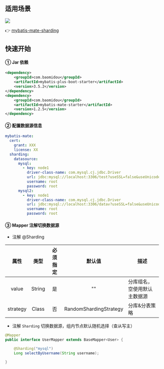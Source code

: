 ## 适用场景

![](https://minio.pigx.top/oss/1659257873.jpg)

👉 [mybatis-mate-sharding](https://gitee.com/baomidou/mybatis-mate-examples/tree/master/mybatis-mate-sharding)


## 快速开始

#### ① Jar 依赖

```xml
<dependency>
    <groupId>com.baomidou</groupId>
    <artifactId>mybatis-plus-boot-starter</artifactId>
    <version>3.5.2</version>
</dependency>
<dependency>
    <groupId>com.baomidou</groupId>
    <artifactId>mybatis-mate-starter</artifactId>
    <version>1.2.5</version>
</dependency>
```

#### ② 配置数据源信息

```yaml
mybatis-mate:
  cert:
    grant: XXX
    license: XX
  sharding:
    datasource:
      mysql:
        - key: node1
          driver-class-name: com.mysql.cj.jdbc.Driver
          url: jdbc:mysql://localhost:3306/test?useSSL=false&useUnicode=true&characterEncoding=UTF-8&serverTimezone=UTC
          username: root
          password: root
      mysql2:
        - key: node1
          driver-class-name: com.mysql.cj.jdbc.Driver
          url: jdbc:mysql://localhost:3306/datav?useSSL=false&useUnicode=true&characterEncoding=UTF-8&serverTimezone=UTC
          username: root
          password: root
```

####   ③ Mapper 注解切换数据源

- 注解 @Sharding

|   属性   |  类型  | 必须指定 |         默认值         | 描述                         |
| :------: | :----: | :------: | :--------------------: | ---------------------------- |
|  value   | String |    是    |           ""           | 分库组名，空使用默认主数据源 |
| strategy | Class  |    否    | RandomShardingStrategy | 分库&分表策略                |
- 注解 `Sharding` 切换数据源，组内节点默认随机选择（查从写主）

```java
@Mapper
public interface UserMapper extends BaseMapper<User> {

    @Sharding("mysql")
    Long selectByUsername(String username);

}
```